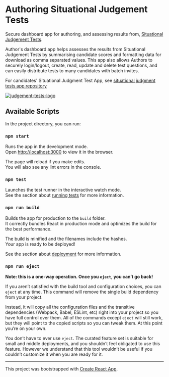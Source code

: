 # Authoring Situational Judgement Tests

Secure dashboard app for authoring, and assessing results from, [Situational Judgement Tests](https://en.wikipedia.org/wiki/Situational_judgement_test).

Author's dashboard app helps assesses the results from Situational Judgement Tests by summarising candidate scores and formatting data for download as comma separated values. This app also allows Authors to securely login/logout, create, read, update and delete test questions, and can easily distribute tests to many candidates with batch invites. 

For candidates' Situational Judgment Test App, see [situational judgment tests app repository](https://github.com/martinmphil/judgement_tests)

[![judgement-tests-logo](https://user-images.githubusercontent.com/37618836/157410123-7232d7ca-d255-4799-908d-a3baf0926d6c.png)](http://dancewith.co.uk/sjt/)

## Available Scripts

In the project directory, you can run:

### `npm start`

Runs the app in the development mode.<br />
Open [http://localhost:3000](http://localhost:3000) to view it in the browser.

The page will reload if you make edits.<br />
You will also see any lint errors in the console.

### `npm test`

Launches the test runner in the interactive watch mode.<br />
See the section about [running tests](https://facebook.github.io/create-react-app/docs/running-tests) for more information.

### `npm run build`

Builds the app for production to the `build` folder.<br />
It correctly bundles React in production mode and optimizes the build for the best performance.

The build is minified and the filenames include the hashes.<br />
Your app is ready to be deployed!

See the section about [deployment](https://facebook.github.io/create-react-app/docs/deployment) for more information.

### `npm run eject`

**Note: this is a one-way operation. Once you `eject`, you can’t go back!**

If you aren’t satisfied with the build tool and configuration choices, you can `eject` at any time. This command will remove the single build dependency from your project.

Instead, it will copy all the configuration files and the transitive dependencies (Webpack, Babel, ESLint, etc) right into your project so you have full control over them. All of the commands except `eject` will still work, but they will point to the copied scripts so you can tweak them. At this point you’re on your own.

You don’t have to ever use `eject`. The curated feature set is suitable for small and middle deployments, and you shouldn’t feel obligated to use this feature. However we understand that this tool wouldn’t be useful if you couldn’t customize it when you are ready for it.

----------

This project was bootstrapped with [Create React App](https://github.com/facebook/create-react-app).

